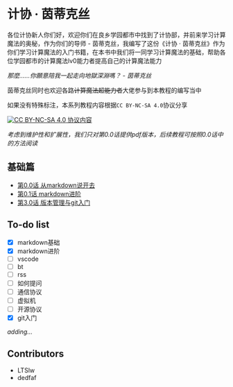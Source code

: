 # 计协 · 茵蒂克丝

各位计协新人你们好，欢迎你们在良乡学园都市中找到了计协部，并前来学习计算魔法的奥秘，作为你们的导师 - 茵蒂克丝，我编写了这份《计协 · 茵蒂克丝》作为你们学习计算魔法的入门书籍，在本书中我们将一同学习计算魔法的基础，帮助各位学园都市的计算魔法lv0能力者提高自己的计算魔法能力

*那麼……你願意陪我一起走向地獄深淵嗎？ - 茵蒂克丝*

茵蒂克丝同时也欢迎各路~~计算魔法超能力者~~大佬参与到本教程的编写当中

如果没有特殊标注，本系列教程内容根据`CC BY-NC-SA 4.0`协议分享

[![CC BY-NC-SA 4.0](https://i.creativecommons.org/l/by-nc-sa/4.0/88x31.png) 协议内容](https://creativecommons.org/licenses/by-nc-sa/4.0/)

*考虑到维护性和扩展性，我们只对第0.0话提供pdf版本，后续教程可按照0.0话中的方法阅读*

## 基础篇

- [第0.0话 从markdown说开去](基础篇/第0.0话%20从markdown说开去.md)
- [第0.1话 markdown进阶](基础篇/第0.1话%20markdown进阶.md)
- [第3.0话 版本管理与git入门](基础篇/第3.0话%20版本管理与git入门.md)

## To-do list

- [x] markdown基础
- [x] markdown进阶
- [ ] vscode
- [ ] bt
- [ ] rss
- [ ] 如何提问
- [ ] 通信协议
- [ ] 虚拟机
- [ ] 开源协议
- [x] git入门

*adding...*

## Contributors

- LTSlw
- dedfaf
